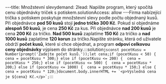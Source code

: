 ---title: Množstevní slevydemand: 2lead: Napište program, který spočítá cenu objednávky triček s potiskem.solutionAccess: allow
---Firma nabízející trička s potiskem poskytuje množstevní slevy podle počtu objednaný kusů. Při objednávce **pod 50 kusů** stojí **jedno tričko 300 Kč**. Pokud si objednáme **alespoň 50 kusů**, je cena **250 Kč** za kus. Při objednávce **nad 200 kusů** je cena **200 Kč** za tričko. **Nad 500 kusů** zaplatíme **150 Kč** za tričko a **nad 1000 kusů** zaplatíme **120 korun** za tričko.Napište stránku, která od uživatele obdrží **počet kusů**, které si chce objednat, a program **odpoví celkovou ceny objednávky** výpisem do stránky.:::solution```jsconst pocetKusu = Number(prompt('Zadejte počet kusů.'));let cena;if (pocetKusu < 50) {  cena = pocetKusu * 300;} else if (pocetKusu <= 200) {  cena = pocetKusu * 250;} else if (pocetKusu <= 500) {  cena = pocetKusu * 200;} else if (pocetKusu <= 1000) {  cena = pocetKusu * 150;} else {  cena = pocetKusu * 120;}document.body.innerHTML += `<p>Výsledná cena je ${cena} Kč.</p>`;```:::
